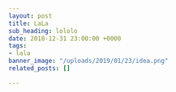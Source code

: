 ```yaml
---
layout: post
title: LaLa
sub_heading: lololo
date: 2018-12-31 23:00:00 +0000
tags:
- lala
banner_image: "/uploads/2019/01/23/idea.png"
related_posts: []

---
```

